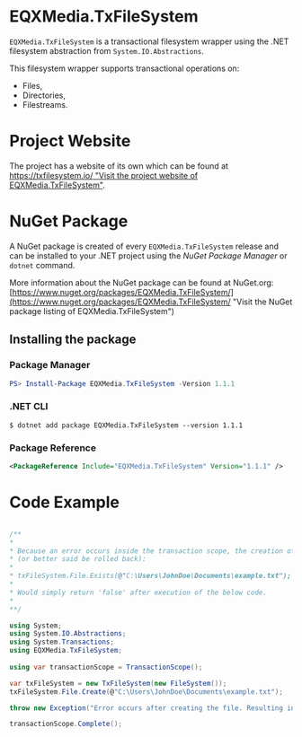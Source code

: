 # EQXMedia.TxFileSystem

`EQXMedia.TxFileSystem` is a transactional filesystem wrapper using the .NET filesystem abstraction from `System.IO.Abstractions`.

This filesystem wrapper supports transactional operations on:
*   Files,
*   Directories,
*   Filestreams.

# Project Website

The project has a website of its own which can be found at [https://txfilesystem.io/ "Visit the project website of EQXMedia.TxFileSystem"](https://txfilesystem.io/).

# NuGet Package

A NuGet package is created of every `EQXMedia.TxFileSystem` release and can be installed to your .NET project using the *NuGet Package Manager* or `dotnet` command.

More information about the NuGet package can be found at NuGet.org:
[https://www.nuget.org/packages/EQXMedia.TxFileSystem/](https://www.nuget.org/packages/EQXMedia.TxFileSystem/ "Visit the NuGet package listing of EQXMedia.TxFileSystem")

## Installing the package

### Package Manager
```powershell
PS> Install-Package EQXMedia.TxFileSystem -Version 1.1.1
```

### .NET CLI
```
$ dotnet add package EQXMedia.TxFileSystem --version 1.1.1
```

### Package Reference
```xml
<PackageReference Include="EQXMedia.TxFileSystem" Version="1.1.1" />
```

# Code Example

```csharp

/**
*
* Because an error occurs inside the transaction scope, the creation of the file will not take place
* (or better said be rolled back):
*
* txFileSystem.File.Exists(@"C:\Users\JohnDoe\Documents\example.txt");
*
* Would simply return 'false' after execution of the below code.
*
**/

using System;
using System.IO.Abstractions;
using System.Transactions;
using EQXMedia.TxFileSystem;
    
using var transactionScope = TransactionScope();

var txFileSystem = new TxFileSystem(new FileSystem());
txFileSystem.File.Create(@"C:\Users\JohnDoe\Documents\example.txt");

throw new Exception("Error occurs after creating the file. Resulting in the creation to be rolled back.");

transactionScope.Complete();

```
